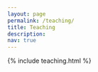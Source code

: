 ```yaml
---
layout: page
permalink: /teaching/
title: Teaching
description: 
nav: true
---
```



{% include teaching.html %}
